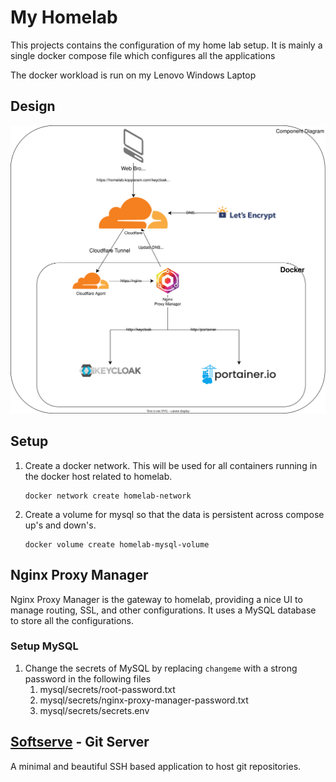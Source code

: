 # My Homelab

This projects contains the configuration of my home lab setup.
It is mainly a single docker compose file which configures all the applications

<!-- , exposed with a traefik reverse proxy exposing it to the web. -->

The docker workload is run on my Lenovo Windows Laptop

## Design

![](component-diagram.drawio.svg)

## Setup

1. Create a docker network. This will be used for all containers running in the docker host related to homelab.
   ```
   docker network create homelab-network
   ```
1. Create a volume for mysql so that the data is persistent across compose up's and down's.
   ```
   docker volume create homelab-mysql-volume
   ```

## Nginx Proxy Manager

Nginx Proxy Manager is the gateway to homelab, providing a nice UI to manage routing, SSL, and other configurations.
It uses a MySQL database to store all the configurations.

### Setup MySQL

1. Change the secrets of MySQL by replacing `changeme` with a strong password in the following files
   1. mysql/secrets/root-password.txt
   2. mysql/secrets/nginx-proxy-manager-password.txt
   3. mysql/secrets/secrets.env

## [Softserve](https://github.com/charmbracelet/soft-serve) - Git Server

A minimal and beautiful SSH based application to host git repositories.
